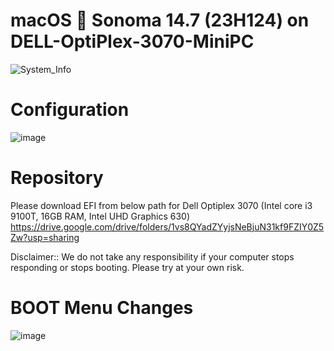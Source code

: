 **macOS  Sonoma 14.7 (23H124) on DELL-OptiPlex-3070-MiniPC**
=============================================================

![System_Info](https://github.com/user-attachments/assets/b30d94f2-b9e6-4c81-be38-1093f3225365)

Configuration
=============

![image](https://github.com/user-attachments/assets/d8a076a6-1393-4b36-a851-8793b20396e7)


Repository
==========
Please download EFI from below path for Dell Optiplex 3070 (Intel core i3 9100T, 16GB RAM, Intel UHD Graphics 630)
https://drive.google.com/drive/folders/1vs8QYadZYyjsNeBjuN31kf9FZIY0Z5Zw?usp=sharing

Disclaimer:: We do not take any responsibility if your computer stops responding or stops booting. Please try at your own risk.

**BOOT Menu Changes**
=====================

![image](https://github.com/user-attachments/assets/e6e6035d-84b0-470b-9ccf-e0ac7d1b63d7)

